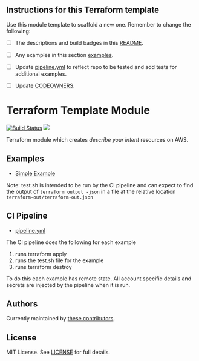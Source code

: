 

## Instructions for this Terraform template

Use this module template to scaffold a new one. Remember to change the following:

- [ ] The descriptions and build badges in this [README](README).
- [ ] Any examples in this section [examples](#examples).
- [ ] Update [pipeline.yml](.ci/pipeline.xml) to reflect repo to be tested and add tests for additional examples.
- [ ] Update [CODEOWNERS](CODEOWNERS).


# Terraform Template Module

[![Build Status](https://travis-ci.com/telia-oss/terraform-module-template.svg?branch=master)](https://travis-ci.com/telia-oss/terraform-module-template)
![](https://img.shields.io/maintenance/yes/2018.svg)

Terraform module which creates *describe your intent* resources on AWS.

## Examples

* [Simple Example](examples/default/main.tf)

Note: test.sh is intended to be run by the CI pipeline and can expect to find the output of `terraform output -json` in a 
file at the relative location `terraform-out/terraform-out.json`

## CI Pipeline
* [pipeline.yml](.ci/pipeline.yml)

The CI pipeline does the following for each example
1. runs terraform apply
1. runs the test.sh file for the example
1. runs terraform destroy

To do this each example has remote state. All account specific details and secrets are injected by the pipeline when it 
is run.
## Authors

Currently maintained by [these contributors](../../graphs/contributors).

## License

MIT License. See [LICENSE](LICENSE) for full details.